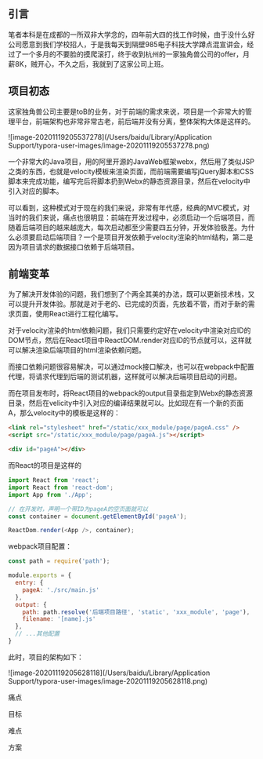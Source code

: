 ## 引言

笔者本科是在成都的一所双非大学念的，四年前大四的找工作时候，由于没什么好公司愿意到我们学校招人，于是我每天到隔壁985电子科技大学蹲点混宣讲会，经过了一个多月的不要脸的摸爬滚打，终于收到杭州的一家独角兽公司的offer，月薪8K，贼开心，不久之后，我就到了这家公司上班。

## 项目初态

这家独角兽公司主要是toB的业务，对于前端的需求来说，项目是一个非常大的管理平台，前端架构也非常非常古老，前后端并没有分离，整体架构大体是这样的。

![image-20201119205537278](/Users/baidu/Library/Application Support/typora-user-images/image-20201119205537278.png)

一个非常大的Java项目，用的阿里开源的JavaWeb框架webx，然后用了类似JSP之类的东西，也就是velocity模板来渲染页面，而前端需要编写jQuery脚本和CSS脚本来完成功能，编写完后将脚本扔到Webx的静态资源目录，然后在velocity中引入对应的脚本。

可以看到，这种模式对于现在的我们来说，非常有年代感，经典的MVC模式，对当时的我们来说，痛点也很明显：前端在开发过程中，必须启动一个后端项目，而随着后端项目的越来越庞大，每次启动都至少需要四五分钟，开发体验极差。为什么必须要启动后端项目？一个是项目开发依赖于velocity渲染的html结构，第二是因为项目请求的数据接口依赖于后端项目。

## 前端变革

为了解决开发体验的问题，我们想到了个两全其美的办法，既可以更新技术栈，又可以提升开发体验。那就是对于老的、已完成的页面，先放着不管，而对于新的需求页面，使用React进行工程化编写。

对于velocity渲染的html依赖问题，我们只需要约定好在velocity中渲染对应ID的DOM节点，然后在React项目中ReactDOM.render对应ID的节点就可以，这样就可以解决渲染后端项目的html渲染依赖问题。

而接口依赖问题很容易解决，可以通过mock接口解决，也可以在webpack中配置代理，将请求代理到后端的测试机器，这样就可以解决后端项目启动的问题。

而在项目发布时，将React项目的webpack的output目录指定到Webx的静态资源目录，然后在velicity中引入对应的编译结果就可以。比如现在有一个新的页面A，那么velocity中的模板是这样的：

```html
<link rel="stylesheet" href="/static/xxx_module/page/pageA.css" />
<script src="/static/xxx_module/page/pageA.js"></script>

<div id="pageA"></div>
```

而React的项目是这样的

```js
import React from 'react';
import React from 'react-dom';
import App from './App';

// 在开发时，声明一个带ID为pageA的空页面就可以
const container = document.getElementById('pageA');

ReactDom.render(<App />, container);
```

webpack项目配置：

```js
const path = require('path');

module.exports = {
  entry: {
    pageA: './src/main.js'
  },
  output: {
    path: path.resolve('后端项目路径', 'static', 'xxx_module', 'page'),
    filename: '[name].js'
  },
  // ...其他配置
}
```

此时，项目的架构如下：

![image-20201119205628118](/Users/baidu/Library/Application Support/typora-user-images/image-20201119205628118.png)







痛点



目标

难点

方案


